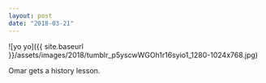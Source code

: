 ```yaml
---
layout: post
date: "2018-03-21"
---
```


![yo yo]({{ site.baseurl }}/assets/images/2018/tumblr_p5yscwWGOh1r16syio1_1280-1024x768.jpg)

Omar gets a history lesson.
